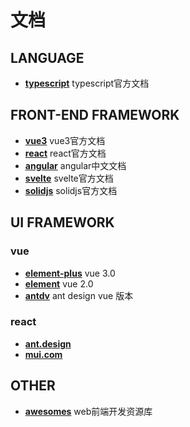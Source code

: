 <!--
 * @Author: kingford
 * @Date: 2022-01-23 17:36:16
 * @LastEditTime: 2022-02-14 15:19:47
-->

# 文档

## LANGUAGE

- [**typescript**](https://www.typescriptlang.org/) typescript官方文档

## FRONT-END FRAMEWORK

- [**vue3**](https://v3.cn.vuejs.org/) vue3官方文档
- [**react**](https://zh-hans.reactjs.org/) react官方文档
- [**angular**](https://angular.cn/) angular中文文档
- [**svelte**](https://svelte.dev/) svelte官方文档
- [**solidjs**](https://www.solidjs.com/) solidjs官方文档

## UI FRAMEWORK

### vue

- [**element-plus**](https://element-plus.gitee.io/zh-CN/) vue 3.0
- [**element**](https://element.eleme.cn/#/zh-CN/component/installation) vue 2.0
- [**antdv**](https://www.antdv.com/docs/vue/introduce-cn/) ant design vue 版本

### react

- [**ant.design**](https://ant.design/index-cn)
- [**mui.com**](https://mui.com/zh/)

## OTHER

- [**awesomes**](https://www.awesomes.cn/) web前端开发资源库
